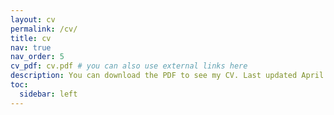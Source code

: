 ```yaml
---
layout: cv
permalink: /cv/
title: cv
nav: true
nav_order: 5
cv_pdf: cv.pdf # you can also use external links here
description: You can download the PDF to see my CV. Last updated April 2025.
toc:
  sidebar: left
---
```

